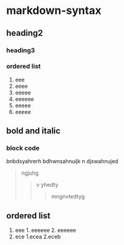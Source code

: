 # markdown-syntax
## heading2
### heading3
### ordered list
1. eee
  2. eeee
   1. eeeee
   2. eeeeee
   1. eeeee
   2. eeeee
  ## bold and italic
  ### block code
  bnbdsyahrerh
  bdhwnsahnuijk
  n djswahnujed
  >ngjuhg
  >>v yhedty
  >>>mngnvtedtyg
  ## ordered list
  1. eee
  	1. eeeeee
	2. eeeeee
 2. ece
 	1.ecea
    2.eceb
    
   
